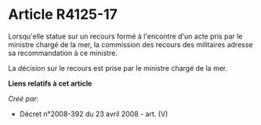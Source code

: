 # Article R4125-17

Lorsqu'elle statue sur un recours formé à l'encontre d'un acte pris par le ministre chargé de la mer, la commission des
recours des militaires adresse sa recommandation à ce ministre.

La décision sur le recours est prise par le ministre chargé de la mer.

**Liens relatifs à cet article**

_Créé par_:

  - Décret n°2008-392 du 23 avril 2008 - art. (V)
